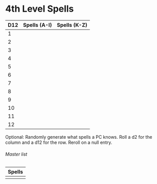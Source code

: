 # 4th Level Spells

| D12 | Spells (A-I) | Spells (K-Z) |
| --- | ------------ | ------------ |
| 1   |              |              |
| 2   |              |              |
| 3   |              |              |
| 4   |              |              |
| 5   |              |              |
| 6   |              |              |
| 7   |              |              |
| 8   |              |              |
| 9   |              |              |
| 10  |              |              |
| 11  |              |              |
| 12  |              |              |

Optional: Randomly generate what spells a PC knows. Roll a d2 for the column and a d12 for the row. Reroll on a null entry.




###### Master list

| Spells |
| ------ |
|        |


